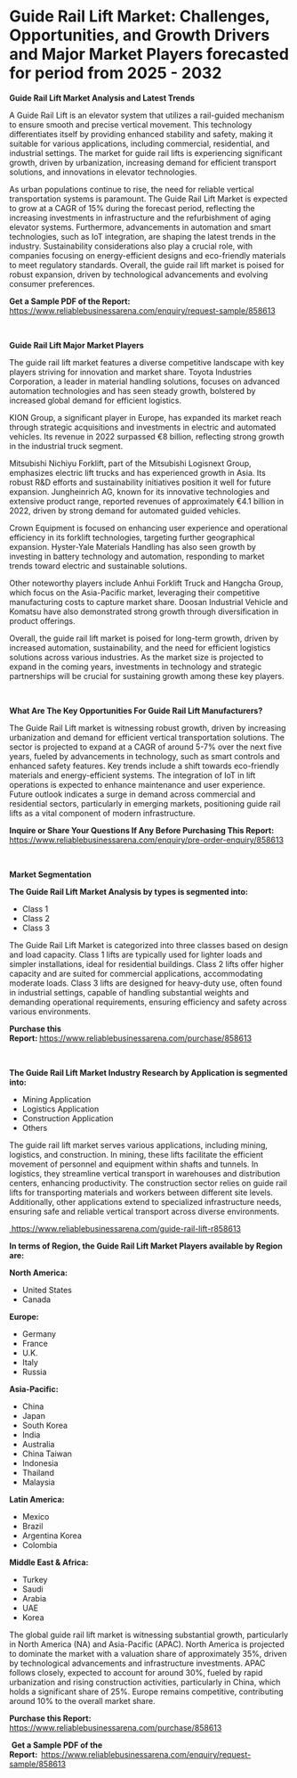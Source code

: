 <p><h1>Guide Rail Lift Market: Challenges, Opportunities, and Growth Drivers and Major Market Players forecasted for period from 2025 - 2032</h1></p><p><strong>Guide Rail Lift Market Analysis and Latest Trends</strong></p>
<p><p>A Guide Rail Lift is an elevator system that utilizes a rail-guided mechanism to ensure smooth and precise vertical movement. This technology differentiates itself by providing enhanced stability and safety, making it suitable for various applications, including commercial, residential, and industrial settings. The market for guide rail lifts is experiencing significant growth, driven by urbanization, increasing demand for efficient transport solutions, and innovations in elevator technologies.</p><p>As urban populations continue to rise, the need for reliable vertical transportation systems is paramount. The Guide Rail Lift Market is expected to grow at a CAGR of 15% during the forecast period, reflecting the increasing investments in infrastructure and the refurbishment of aging elevator systems. Furthermore, advancements in automation and smart technologies, such as IoT integration, are shaping the latest trends in the industry. Sustainability considerations also play a crucial role, with companies focusing on energy-efficient designs and eco-friendly materials to meet regulatory standards. Overall, the guide rail lift market is poised for robust expansion, driven by technological advancements and evolving consumer preferences.</p></p>
<p><strong>Get a Sample PDF of the Report:&nbsp;</strong> <a href="https://www.reliablebusinessarena.com/enquiry/request-sample/858613?utm_campaign=3600&utm_medium=2&utm_source=Github&utm_content=ia&utm_term=16042025&utm_id=guide-rail-lift">https://www.reliablebusinessarena.com/enquiry/request-sample/858613</a></p>
<p>&nbsp;</p>
<p><strong>Guide Rail Lift Major Market Players</strong></p>
<p><p>The guide rail lift market features a diverse competitive landscape with key players striving for innovation and market share. Toyota Industries Corporation, a leader in material handling solutions, focuses on advanced automation technologies and has seen steady growth, bolstered by increased global demand for efficient logistics.</p><p>KION Group, a significant player in Europe, has expanded its market reach through strategic acquisitions and investments in electric and automated vehicles. Its revenue in 2022 surpassed €8 billion, reflecting strong growth in the industrial truck segment.</p><p>Mitsubishi Nichiyu Forklift, part of the Mitsubishi Logisnext Group, emphasizes electric lift trucks and has experienced growth in Asia. Its robust R&D efforts and sustainability initiatives position it well for future expansion. Jungheinrich AG, known for its innovative technologies and extensive product range, reported revenues of approximately €4.1 billion in 2022, driven by strong demand for automated guided vehicles. </p><p>Crown Equipment is focused on enhancing user experience and operational efficiency in its forklift technologies, targeting further geographical expansion. Hyster-Yale Materials Handling has also seen growth by investing in battery technology and automation, responding to market trends toward electric and sustainable solutions.</p><p>Other noteworthy players include Anhui Forklift Truck and Hangcha Group, which focus on the Asia-Pacific market, leveraging their competitive manufacturing costs to capture market share. Doosan Industrial Vehicle and Komatsu have also demonstrated strong growth through diversification in product offerings.</p><p>Overall, the guide rail lift market is poised for long-term growth, driven by increased automation, sustainability, and the need for efficient logistics solutions across various industries. As the market size is projected to expand in the coming years, investments in technology and strategic partnerships will be crucial for sustaining growth among these key players.</p></p>
<p>&nbsp;</p>
<p><strong>What Are The Key Opportunities For Guide Rail Lift Manufacturers?</strong></p>
<p><p>The Guide Rail Lift market is witnessing robust growth, driven by increasing urbanization and demand for efficient vertical transportation solutions. The sector is projected to expand at a CAGR of around 5-7% over the next five years, fueled by advancements in technology, such as smart controls and enhanced safety features. Key trends include a shift towards eco-friendly materials and energy-efficient systems. The integration of IoT in lift operations is expected to enhance maintenance and user experience. Future outlook indicates a surge in demand across commercial and residential sectors, particularly in emerging markets, positioning guide rail lifts as a vital component of modern infrastructure.</p></p>
<p><strong>Inquire or Share Your Questions If Any Before Purchasing This Report:</strong> <a href="https://www.reliablebusinessarena.com/enquiry/pre-order-enquiry/858613?utm_campaign=3600&utm_medium=2&utm_source=Github&utm_content=ia&utm_term=16042025&utm_id=guide-rail-lift">https://www.reliablebusinessarena.com/enquiry/pre-order-enquiry/858613</a></p>
<p>&nbsp;</p>
<p><strong>Market Segmentation</strong></p>
<p><strong>The Guide Rail Lift Market Analysis by types is segmented into:</strong></p>
<p><ul><li>Class 1</li><li>Class 2</li><li>Class 3</li></ul></p>
<p><p>The Guide Rail Lift Market is categorized into three classes based on design and load capacity. Class 1 lifts are typically used for lighter loads and simpler installations, ideal for residential buildings. Class 2 lifts offer higher capacity and are suited for commercial applications, accommodating moderate loads. Class 3 lifts are designed for heavy-duty use, often found in industrial settings, capable of handling substantial weights and demanding operational requirements, ensuring efficiency and safety across various environments.</p></p>
<p><strong>Purchase this Report:&nbsp;</strong><a href="https://www.reliablebusinessarena.com/purchase/858613?utm_campaign=3600&utm_medium=2&utm_source=Github&utm_content=ia&utm_term=16042025&utm_id=guide-rail-lift">https://www.reliablebusinessarena.com/purchase/858613</a></p>
<p>&nbsp;</p>
<p><strong>The Guide Rail Lift Market Industry Research by Application is segmented into:</strong></p>
<p><ul><li>Mining Application</li><li>Logistics Application</li><li>Construction Application</li><li>Others</li></ul></p>
<p><p>The guide rail lift market serves various applications, including mining, logistics, and construction. In mining, these lifts facilitate the efficient movement of personnel and equipment within shafts and tunnels. In logistics, they streamline vertical transport in warehouses and distribution centers, enhancing productivity. The construction sector relies on guide rail lifts for transporting materials and workers between different site levels. Additionally, other applications extend to specialized infrastructure needs, ensuring safe and reliable vertical transport across diverse environments.</p></p>
<p><a href="https://www.reliablebusinessarena.com/guide-rail-lift-r858613?utm_campaign=3600&utm_medium=2&utm_source=Github&utm_content=ia&utm_term=16042025&utm_id=guide-rail-lift">&nbsp;https://www.reliablebusinessarena.com/guide-rail-lift-r858613</a></p>
<p><strong>In terms of Region, the Guide Rail Lift Market Players available by Region are:</strong></p>
<p>
    <p> <strong> North America: </strong>
        <ul>
            <li>United States</li>
            <li>Canada</li>
        </ul>
        </p> 
    <p> <strong> Europe: </strong>
        <ul>
            <li>Germany</li>
            <li>France</li>
            <li>U.K.</li>
            <li>Italy</li>
            <li>Russia</li>
        </ul>
        </p> 
    <p> <strong> Asia-Pacific: </strong>
        <ul>
            <li>China</li>
            <li>Japan</li>
            <li>South Korea</li>
            <li>India</li>
            <li>Australia</li>
            <li>China Taiwan</li>
            <li>Indonesia</li>
            <li>Thailand</li>
            <li>Malaysia</li>
        </ul>
        </p> 
    <p> <strong> Latin America: </strong>
        <ul>
            <li>Mexico</li>
            <li>Brazil</li>
            <li>Argentina Korea</li>
            <li>Colombia</li>
        </ul>
        </p> 
    <p> <strong> Middle East & Africa: </strong>
        <ul>
            <li>Turkey</li>
            <li>Saudi</li>
            <li>Arabia</li>
            <li>UAE</li>
            <li>Korea</li>
        </ul>
    </p>
    </p>
<p><p>The global guide rail lift market is witnessing substantial growth, particularly in North America (NA) and Asia-Pacific (APAC). North America is projected to dominate the market with a valuation share of approximately 35%, driven by technological advancements and infrastructure investments. APAC follows closely, expected to account for around 30%, fueled by rapid urbanization and rising construction activities, particularly in China, which holds a significant share of 25%. Europe remains competitive, contributing around 10% to the overall market share.</p></p>
<p><strong>Purchase this Report: </strong><a href="https://www.reliablebusinessarena.com/purchase/858613?utm_campaign=3600&utm_medium=2&utm_source=Github&utm_content=ia&utm_term=16042025&utm_id=guide-rail-lift">https://www.reliablebusinessarena.com/purchase/858613</a></p>
<p>&nbsp;<strong>Get a Sample PDF of the Report:&nbsp;&nbsp;</strong><a href="https://www.reliablebusinessarena.com/enquiry/request-sample/858613?utm_campaign=3600&utm_medium=2&utm_source=Github&utm_content=ia&utm_term=16042025&utm_id=guide-rail-lift">https://www.reliablebusinessarena.com/enquiry/request-sample/858613</a></p>
<p><strong></strong></p>
<p><p></p><p></p><p></p></p>